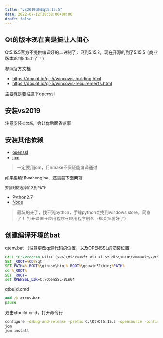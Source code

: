 ```yaml
---
title: "vs2019编译qt5.15.5"
date: 2022-07-12T18:38:00+08:00
draft: false
---
```


## Qt的版本现在真是挺让人闹心

Qt5.15.5官方不提供编译好的二进制了，只到5.15.2，现在开源的到了5.15.5（商业版本都到5.15.11了！）

参照官方文档
- https://doc.qt.io/qt-5/windows-building.html
- https://doc.qt.io/qt-5/windows-requirements.html

主要就是要注意下openssl

## 安装vs2019

注意安装`英文版`，会让你后面省点事

## 安装其他依赖

- [openssl](http://slproweb.com/products/Win32OpenSSL.html)
- [jom](http://wiki.qt.io/jom)

> 一定要用jom，用nmake不保证能编译通过

如果要编译webengine，还需要下面两项

`安装时都选择加入到PATH`

- [Python2.7](https://www.python.org/ftp/python/2.7.18/python-2.7.18.amd64.msi)
- [Node](https://cdn.npmmirror.com/binaries/node/latest-v16.x/node-v16.16.0-x64.msi)

>  最坑的来了，找不到python，手输python会找到windows store，简直了！
> 打开设置=>应用程序=>应用程序别名（都关掉就好了）

## 创建编译环境的bat

qtenv.bat （注意更改qt源代码的位置，以及OPENSSL的安装位置）
```bat
CALL "C:\Program Files (x86)\Microsoft Visual Studio\2019\Community\VC\Auxiliary\Build\vcvars64.bat"
SET _ROOT=%CD%\qt
SET PATH=%_ROOT%\qtbase\bin;%_ROOT%\gnuwin32\bin;%PATH%
cd %_ROOT%
SET _ROOT=
set OPENSSL_DIR=C:\OpenSSL-Win64
```

qtbuild.cmd
```bat
cmd /k qtenv.bat
pause
```

双击qtbuild.cmd，打开命令行

```bat
configure -debug-and-release -prefix C:\Qt\Qt5.15.5 -opensource -confirm-license -nomake examples -nomake tests -openssl-linked OPENSSL_INCDIR="%OPENSSL_DIR%\include" OPENSSL_LIBDIR="%OPENSSL_DIR%\lib\VC\static" OPENSSL_LIBS="-lWs2_32 -lGdi32 -lAdvapi32 -lCrypt32 -lUser32" OPENSSL_LIBS_DEBUG="-llibssl64MDd -llibcrypto64MDd" OPENSSL_LIBS_RELEASE="-llibssl64MD -llibcrypto64MD"
jom
jom install
```

